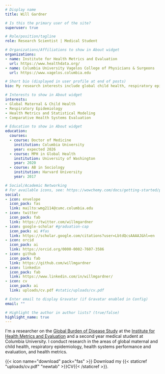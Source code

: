 ```yaml
---
# Display name
title: Will Gardner

# Is this the primary user of the site?
superuser: true

# Role/position/tagline
role: Research Scientist | Medical Student

# Organizations/Affiliations to show in About widget
organizations:
- name: Institute for Health Metrics and Evaluation
  url: https://www.healthdata.org/
- name: Columbia University Vagelos College of Physicians & Surgeons
  url: https://www.vagelos.columbia.edu

# Short bio (displayed in user profile at end of posts)
bio: My research interests include global child health, respiratory epidemiology, and statistical modeling.

# Interests to show in About widget
interests:
- Global Maternal & Child Health 
- Respiratory Epidemiology
- Health Metrics and Statistical Modeling
- Comparative Health Systems Evaluation

# Education to show in About widget
education:
  courses:
  - course: Doctor of Medicine
    institution: Columbia University
    year: expected 2026
  - course: MPH in Global Health
    institution: University of Washington
    year: 2020
  - course: AB in Sociology
    institution: Harvard University
    year: 2017

# Social/Academic Networking
# For available icons, see: https://wowchemy.com/docs/getting-started/page-builder/#icons
social:
- icon: envelope
  icon_pack: fas
  link: mailto:wmg2114@cumc.columbia.edu
- icon: twitter
  icon_pack: fab
  link: https://twitter.com/willmgardner
- icon: google-scholar #graduation-cap  
  icon_pack: ai #fas
  link: https://scholar.google.com/citations?user=LbtdQcsAAAAJ&hl=en
- icon: orcid
  icon_pack: ai
  link: https://orcid.org/0000-0002-7607-3586
- icon: github
  icon_pack: fab
  link: https://github.com/willmgardner
- icon: linkedin
  icon_pack: fab
  link: https://www.linkedin.com/in/willmgardner/
- icon: cv
  icon_pack: ai
  link: uploads/cv.pdf #static/uploads/cv.pdf

# Enter email to display Gravatar (if Gravatar enabled in Config)
email: ""

# Highlight the author in author lists? (true/false)
highlight_name: true
---
```


I'm a researcher on the [Global Burden of Disease Study](https://www.healthdata.org/gbd) at the [Institute for Health Metrics and Evaluation](https://www.heatlthdata.org) and a second year medical student at Columbia University. I conduct research in the areas of global maternal and child health, respiratory epidemiology, health systems performance and evaluation, and health metrics.

{{< icon name="download" pack="fas" >}} Download my {{< staticref "uploads/cv.pdf" "newtab" >}}CV{{< /staticref >}}.
